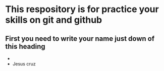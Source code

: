 # This respository is for practice your skills on git and github

## First you need to write your name just down of this heading

*
* Jesus cruz
